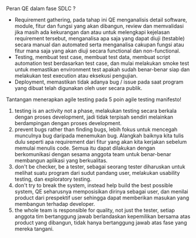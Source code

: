 Peran QE dalam fase SDLC ?
- Requirement gathering, pada tahap ini QE menganalisis detail software, module, fitur dan fungsi yang akan dibangun, review dan memvalidasi jika masih ada kekurangan dan atau untuk melengkapi kejelasan requirement tersebut, menganalisa apa saja yang dapat diuji (testable) secara manual dan automated serta menganalisa cakupan fungsi atau fitur mana saja yang akan diuji secara functional dan non-functional.
- Testing,  membuat test case, membuat test data, membuat script automation test berdasarkan test case, dan mulai melakukan smoke test untuk memastikan environment test apakah sudah benar-benar siap dan melakukan test execution atau eksekusi pengujian. 
- Deployment, memastikan tidak adanya bug / issue pada saat program yang dibuat telah digunakan oleh user secara publik. 

Tantangan menerapkan agile testing pada 5 poin agile testing manifesto! 
1. testing is an activity not a phase, melakukan testing secara berkala dengan proses development, jadi tidak terpisah sendiri melainkan berdampingan dengan proses development.
2. prevent bugs rather than finding bugs, lebih fokus untuk mencegah munculnya bug daripada menemukan bug. Alangkah baiknya kita tulis dulu seperti apa requirement dari fitur yang akan kita kerjakan sebelum memulai menulis code. Semua itu dapat dilakukan dengan berkomunikasi dengan sesama anggota team untuk benar-benar membangun aplikasi yang berkualitas.
3. don't be checker, be a tester, sebagai seorang tester diharuskan untuk melihat suatu program dari sudut pandang user, melakukan usability testing, dan exploratory testing. 
4. don't try to break the system, instead help build the best possible system, QE seharusnya memposisikan dirinya sebagai user, dan menilai product dari prespektif user sehingga dapat memberikan masukan yang membangun terhadap developer. 
5. the whole team is responsible for quality, not just the tester,  setiap anggota tim bertanggung jawab berlandaskan kepemilikan bersama atas product yang dibangun, tidak hanya bertanggung jawab atas fase yang mereka tangani. 